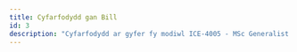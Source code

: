 ```yaml
---
title: Cyfarfodydd gan Bill
id: 3
description: "Cyfarfodydd ar gyfer fy modiwl ICE-4005 - MSc Generalist Mini-project (2024-25)"
---
```

